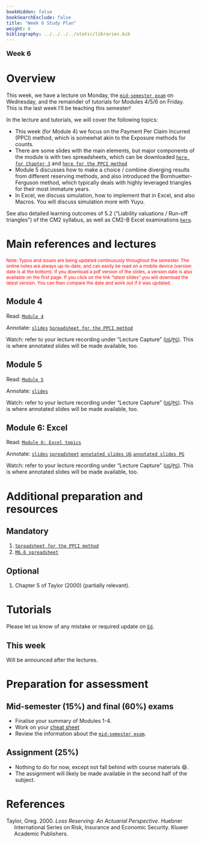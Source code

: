 ```yaml
---
bookHidden: false
bookSearchExclude: false
title: "Week 6 Study Plan"
weight: 6
bibliography: ../../../../static/libraries.bib
---
```


<p style="font-size:18px;font-weight:bold;">
Week 6
</p>

# Overview

<!-- This week, we will cover the following topics: -->

This week, we have a lecture on Monday, the [`mid-semester exam`](https://topics-actl.netlify.app/docs/0-subject-guide/assessment/#mid-semester-exam) on Wednesday, and the remainder of tutorials for Modules 4/5/6 on Friday. This is the last week I’ll be teaching this semester!

In the lecture and tutorials, we will cover the following topics:

- This week (for Module 4) we focus on the Payment Per Claim Incurred (PPCI) method, which is somewhat akin to the Exposure methods for counts.
- There are some slides with the main elements, but major components of the module is with two spreadsheets, which can be downloaded [`here for Chapter 3`](https://canvas.lms.unimelb.edu.au/courses/220261/modules/items/6021476) and [`here for the PPCI method`](https://canvas.lms.unimelb.edu.au/courses/220261/modules/items/6021477)
- Module 5 discusses how to make a choice / combine diverging results from different reserving methods, and also introduced the Bornhuetter-Ferguson method, which typically deals with highly leveraged triangles for their most immature years.
- In Excel, we discuss simulation, how to implement that in Excel, and also Macros. You will discuss simulation more with Yuyu.

See also detailed learning outcomes of 5.2 (“Liability valuations / Run-off triangles”) of the CM2 syllabus, as well as CM2-B Excel examinations [`here`](../../0-subject-guide/SILO).

# Main references and lectures

<p style="font-size:12px;color: rgb(255, 0, 0);">
Note: Typos and issues are being updated continuously throughout the semester. The online notes are always up-to-date, and can easily be read on a mobile device (version date is at the bottom). If you download a pdf version of the slides, a version date is also available on the first page. If you click on the link “latest slides” you will download the latest version. You can then compare the date and work out if it was updated.
</p>

## Module 4

Read: [`Module 4`](../../2-reserving/m4-reserving-claim-amounts/)

Annotate: [`slides`](../../../output/24-Top-M4-lec.pdf) [`Spreadsheet for the PPCI method`](https://canvas.lms.unimelb.edu.au/courses/220261/modules/items/6021477)

Watch: refer to your lecture recording under “Lecture Capture” ([`UG`](https://canvas.lms.unimelb.edu.au/courses/183926/external_tools/701)/[`PG`](https://canvas.lms.unimelb.edu.au/courses/181779/external_tools/701)). This is where annotated slides will be made available, too.

## Module 5

Read: [`Module 5`](../../2-reserving/m5-reserving-combination/)

Annotate: [`slides`](../../../output/24-Top-M5-lec.pdf)

Watch: refer to your lecture recording under “Lecture Capture” ([`UG`](https://canvas.lms.unimelb.edu.au/courses/183926/external_tools/701)/[`PG`](https://canvas.lms.unimelb.edu.au/courses/181779/external_tools/701)). This is where annotated slides will be made available, too.

## Module 6: Excel

Read: [`Module 6: Excel topics`](../../3-excel/m6-excel)

Annotate: [`slides`](../../../output/24-Top-M6-lec.pdf) [`spreadsheet`](https://canvas.lms.unimelb.edu.au/courses/220261/modules/items/6034154)
[`annotated slides UG`](https://canvas.lms.unimelb.edu.au/courses/183926/modules) [`annotated slides PG`](https://canvas.lms.unimelb.edu.au/courses/181779/modules)

Watch: refer to your lecture recording under “Lecture Capture” ([`UG`](https://canvas.lms.unimelb.edu.au/courses/183926/external_tools/701)/[`PG`](https://canvas.lms.unimelb.edu.au/courses/181779/external_tools/701)). This is where annotated slides will be made available, too.

# Additional preparation and resources

## Mandatory

1.  [`Spreadsheet for the PPCI method`](https://canvas.lms.unimelb.edu.au/courses/220261/modules/items/6021477)
2.  [`M6.6 spreadsheet`](https://canvas.lms.unimelb.edu.au/courses/220261/modules/items/6034154)

## Optional

1.  Chapter 5 of Taylor (2000) (partially relevant).

# Tutorials

Please let us know of any mistake or required update on [`Ed`](https://canvas.lms.unimelb.edu.au/courses/220261/external_tools/5837?display=borderless).
<!-- ## Tutorial materials -->

## This week

Will be announced after the lectures.

<!-- Tutorial exercises in scope this week are -->
<!-- - Pre-tutorials: 6.5.1 (`etiquette1xl`), as well as reviewing the lecture's spreadsheet and associated slides. -->
<!-- - Tutorials: 4.1.1 (`LRamounts1`), 4.2.1 (`LRamounts2`), and 4.2.2 (`LRamounts3`).  -->

# Preparation for assessment

## Mid-semester (15%) and final (60%) exams

<!-- install.packages("devtools") -->
<!-- devtools::install_github("hadley/emo") -->

- Finalise your summary of Modules 1-4.
- Work on your [cheat sheet](https://topics-actl.netlify.app/docs/0-subject-guide/assessment/#type)
- Review the information about the [`mid-semester exam`](https://topics-actl.netlify.app/docs/0-subject-guide/assessment/#mid-semester-exam).

<!-- Information about the mid-semester exam is available [`here and in the links therein`](https://edstem.org/au/courses/12155/discussion/1531072). -->

## Assignment (25%)

- Nothing to do for now, except not fall behind with course materials 😄.
- The assignment will likely be made available in the second half of the subject.

# References

<div id="refs" class="references csl-bib-body hanging-indent" entry-spacing="0">

<div id="ref-Tay00" class="csl-entry">

Taylor, Greg. 2000. *Loss Reserving: An Actuarial Perspective*. Huebner International Series on Risk, Insurance and Economic Security. Kluwer Academic Publishers.

</div>

</div>
